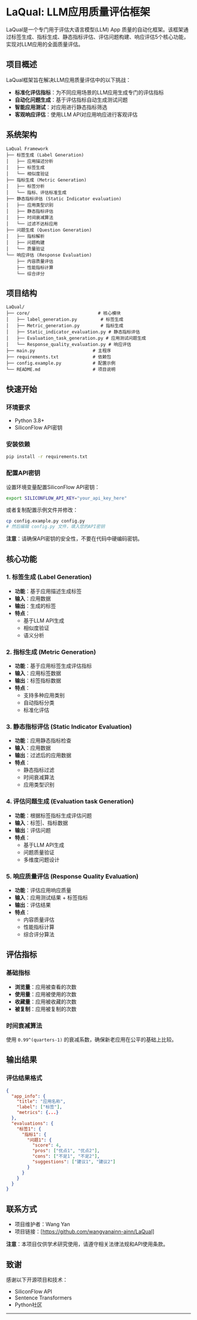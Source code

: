 # LaQual: LLM应用质量评估框架

LaQual是一个专门用于评估大语言模型(LLM) App 质量的自动化框架。该框架通过标签生成、指标生成、静态指标评估、评估问题构建、响应评估5个核心功能，实现对LLM应用的全面质量评估。

##  项目概述

LaQual框架旨在解决LLM应用质量评估中的以下挑战：
- **标准化评估指标**：为不同应用场景的LLM应用生成专门的评估指标
- **自动化问题生成**：基于评估指标自动生成测试问题
- **智能应用测试**：对应用进行静态指标筛选
- **客观响应评估**：使用LLM API对应用响应进行客观评估

##  系统架构

```
LaQual Framework
├── 标签生成 (Label Generation)
│   ├── 应用描述分析
│   ├── 标签生成
│   └── 相似度验证
├── 指标生成 (Metric Generation)
│   ├── 标签分析
│   └── 指标、评估标准生成
├── 静态指标评估 (Static Indicator evaluation)
│   ├── 应用类型识别
│   ├── 静态指标评估
│   ├── 时间衰减算法
│   └── 过滤不达标应用
├── 问题生成 (Question Generation)
│   ├── 指标解析
│   ├── 问题构建
│   └── 质量验证
└── 响应评估 (Response Evaluation)
    ├── 内容质量评估
    ├── 性能指标计算
    └── 综合评分
```

##  项目结构

```
LaQual/
├── core/                          # 核心模块
│   ├── label_generation.py         # 标签生成
│   ├── Metric_generation.py        # 指标生成
│   ├── Static_indicator_evaluation.py # 静态指标评估
│   ├── Evaluation_task_generation.py # 应用测试问题生成
│   └── Response_quality_evaluation.py # 响应评估
├── main.py                      # 主程序
├── requirements.txt             # 依赖包
├── config.example.py            # 配置示例
└── README.md                    # 项目说明
```

##  快速开始

### 环境要求

- Python 3.8+
- SiliconFlow API密钥

### 安装依赖

```bash
pip install -r requirements.txt
```

### 配置API密钥

设置环境变量配置SiliconFlow API密钥：

```bash
export SILICONFLOW_API_KEY="your_api_key_here"
```

或者复制配置示例文件并修改：

```bash
cp config.example.py config.py
# 然后编辑 config.py 文件，填入您的API密钥
```

**注意**：请确保API密钥的安全性，不要在代码中硬编码密钥。

##  核心功能

### 1. 标签生成 (Label Generation)

- **功能**：基于应用描述生成标签
- **输入**：应用数据
- **输出**：生成的标签
- **特点**：
  - 基于LLM API生成
  - 相似度验证
  - 语义分析

### 2. 指标生成 (Metric Generation)

- **功能**：基于应用标签生成评估指标
- **输入**：应用标签数据 
- **输出**：标签指标数据
- **特点**：
  - 支持多种应用类别
  - 自动指标分类
  - 标准化评估

### 3. 静态指标评估 (Static Indicator Evaluation)

- **功能**：应用静态指标检查
- **输入**：应用数据
- **输出**：过滤后的应用数据 
- **特点**：
  - 静态指标过滤
  - 时间衰减算法
  - 应用类型识别

### 4. 评估问题生成 (Evaluation task Generation)

- **功能**：根据标签指标生成评估问题
- **输入**：标签|、指标数据 
- **输出**：评估问题 
- **特点**：
  - 基于LLM API生成
  - 问题质量验证
  - 多维度问题设计


### 5. 响应质量评估 (Response Quality Evaluation)

- **功能**：评估应用响应质量
- **输入**：应用测试结果 + 标签指标
- **输出**：评估结果
- **特点**：
  - 内容质量评估
  - 性能指标计算
  - 综合评分算法

##  评估指标

### 基础指标
- **浏览量**：应用被查看的次数
- **使用量**：应用被使用的次数
- **收藏量**：应用被收藏的次数
- **被复制**：应用被复制的次数

### 时间衰减算法
使用 `0.99^(quarters-1)` 的衰减系数，确保新老应用在公平的基础上比较。

##  输出结果

### 评估结果格式

```json
{
  "app_info": {
    "title": "应用名称",
    "label": ["标签"],
    "metrics": {...}
  },
  "evaluations": {
    "标签1": {
      "指标1": {
        "问题1": {
          "score": 4,
          "pros": ["优点1", "优点2"],
          "cons": ["不足1", "不足2"],
          "suggestions": ["建议1", "建议2"]
        }
      }
    }
  }
}
```

##  联系方式

- 项目维护者：Wang Yan
- 项目链接：[https://github.com/wangyanainn-ainn/LaQual]

**注意**：本项目仅供学术研究使用，请遵守相关法律法规和API使用条款。

##  致谢

感谢以下开源项目和技术：
- SiliconFlow API
- Sentence Transformers
- Python社区

---

